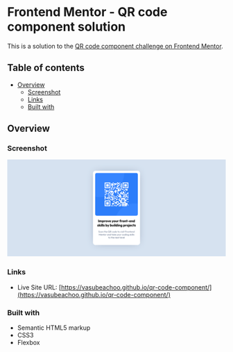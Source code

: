 # Frontend Mentor - QR code component solution

This is a solution to the [QR code component challenge on Frontend Mentor](https://www.frontendmentor.io/challenges/qr-code-component-iux_sIO_H).

## Table of contents

- [Overview](#overview)
  - [Screenshot](#screenshot)
  - [Links](#links)
  - [Built with](#built-with)

## Overview

### Screenshot

![](./images/screenshot.png)

### Links

- Live Site URL: [https://vasubeachoo.github.io/qr-code-component/](https://vasubeachoo.github.io/qr-code-component/)

### Built with

- Semantic HTML5 markup
- CSS3
- Flexbox
